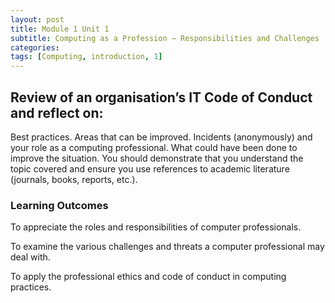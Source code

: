 ```yaml
---
layout: post
title: Module 1 Unit 1
subtitle: Computing as a Profession – Responsibilities and Challenges
categories: 
tags: [Computing, introduction, 1]
---
```




## Review of an organisation’s IT Code of Conduct and reflect on:

Best practices.
Areas that can be improved.
Incidents (anonymously) and your role as a computing professional.
What could have been done to improve the situation.
You should demonstrate that you understand the topic covered and ensure you use references to academic literature (journals, books, reports, etc.).





### Learning Outcomes
To appreciate the roles and responsibilities of computer professionals.

To examine the various challenges and threats a computer professional may deal with.

To apply the professional ethics and code of conduct in computing practices.
